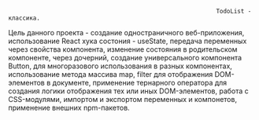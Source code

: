                                                                TodoList - классика.

Цель данного проекта - создание одностраничного веб-приложения, использование React хука состония - useState, передача переменных через свойства компонента,
изменение состояния в родительском компоненте, через дочерний, создание универсального компонента Button, для многоразового использования в разных компонентах,
использование метода массива map, filter для отображения DOM-элементов в документе, применение тернарного оператора для создания логики отображения тех или иных DOM-элементов, работа с CSS-модулями, импортом и экспортом переменных и компонетов, применение внешних npm-пакетов. 
